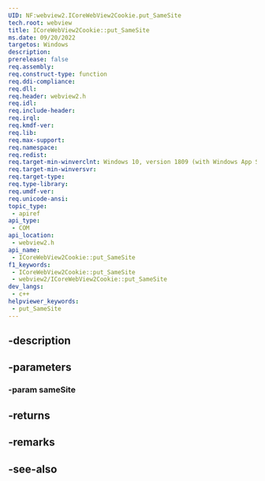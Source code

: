 ```yaml
---
UID: NF:webview2.ICoreWebView2Cookie.put_SameSite
tech.root: webview
title: ICoreWebView2Cookie::put_SameSite
ms.date: 09/20/2022
targetos: Windows
description: 
prerelease: false
req.assembly: 
req.construct-type: function
req.ddi-compliance: 
req.dll: 
req.header: webview2.h
req.idl: 
req.include-header: 
req.irql: 
req.kmdf-ver: 
req.lib: 
req.max-support: 
req.namespace: 
req.redist: 
req.target-min-winverclnt: Windows 10, version 1809 (with Windows App SDK 1.1 or later)
req.target-min-winversvr: 
req.target-type: 
req.type-library: 
req.umdf-ver: 
req.unicode-ansi: 
topic_type:
 - apiref
api_type:
 - COM
api_location:
 - webview2.h
api_name:
 - ICoreWebView2Cookie::put_SameSite
f1_keywords:
 - ICoreWebView2Cookie::put_SameSite
 - webview2/ICoreWebView2Cookie::put_SameSite
dev_langs:
 - c++
helpviewer_keywords:
 - put_SameSite
---
```


## -description

## -parameters

### -param sameSite

## -returns

## -remarks

## -see-also

